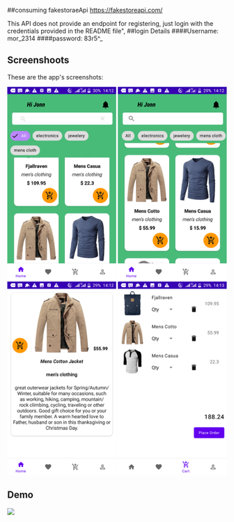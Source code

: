 ##consuming fakestoraeApi  https://fakestoreapi.com/

This API does not provide an endpoint for registering, 
just login with the credentials provided in the README file",
	##login Details
	####Username: mor_2314
	####password: 83r5^_


## Screenshoots
These are the app's screenshots:

<img src="screenshoots/home.png" width= 250/> <img src="screenshoots/homes.png" width=250/>
<img src="screenshoots/productItem.png" width=250/> <img src="screenshoots/cart.png" width=250/>


## Demo
<img src="demo/gif.gif" width=250/>
 
